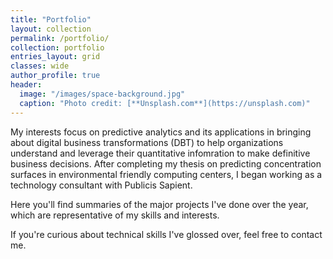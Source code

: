 ```yaml
---
title: "Portfolio"
layout: collection
permalink: /portfolio/
collection: portfolio
entries_layout: grid
classes: wide
author_profile: true
header:
  image: "/images/space-background.jpg"
  caption: "Photo credit: [**Unsplash.com**](https://unsplash.com)"
---
```


My interests focus on predictive analytics and its applications in bringing about digital business transformations (DBT) to help organizations understand and leverage their quantitative infomration to make definitive business decisions. After completing my thesis on predicting concentration surfaces in environmental friendly computing centers, I began working as a technology consultant with Publicis Sapient. 

Here you'll find summaries of the major projects I've done over the year, which are representative of my skills and interests. 

If you're curious about technical skills I've glossed over, feel free to contact me.